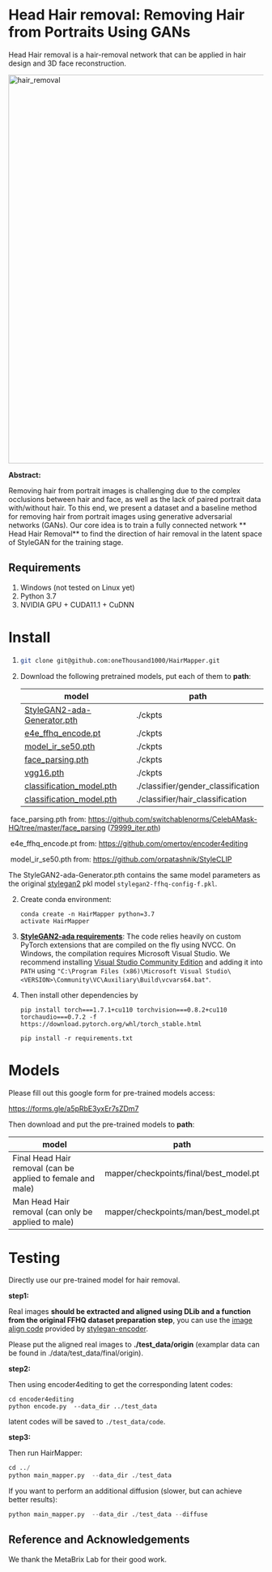 # Head Hair removal: Removing Hair from Portraits Using GANs

Head Hair removal is a hair-removal network that can be applied in hair design and 3D face reconstruction.


<img width="767" alt="hair_removal" src="https://github.com/hrx000/instance-segmentation-using-MASK-R-CNN/assets/51284717/7373f77c-ef5e-46bc-abf9-1d623559546d">

 

**Abstract:**

Removing hair from portrait images is challenging due to the complex occlusions between hair and face, as well as the lack of paired portrait data with/without hair. To this end, we present a dataset and a baseline method for removing hair from portrait images using generative adversarial networks (GANs). Our core idea is to train a fully connected network ** Head Hair Removal** to find the direction of hair removal in the latent space of StyleGAN for the training stage. 

## Requirements

1. Windows (not tested on Linux yet)
2. Python 3.7
3. NVIDIA GPU + CUDA11.1 + CuDNN

# Install

1. ```bash
   git clone git@github.com:oneThousand1000/HairMapper.git
   ```
   
1. Download the following pretrained models, put each of them to **path**:

   | model                                                        | path                               |
   | ------------------------------------------------------------ | ---------------------------------- |
   | [StyleGAN2-ada-Generator.pth](https://drive.google.com/file/d/1EsGehuEdY4z4t21o2LgW2dSsyN3rxYLJ/view?usp=sharing) | ./ckpts                            |
   | [e4e_ffhq_encode.pt](https://drive.google.com/file/d/1cUv_reLE6k3604or78EranS7XzuVMWeO/view) | ./ckpts                            |
   | [model_ir_se50.pth](https://drive.google.com/file/d/1GIMopzrt2GE_4PG-_YxmVqTQEiaqu5L6/view?usp=sharing) | ./ckpts                            |
   | [face_parsing.pth](https://drive.google.com/file/d/1IMsrkXA9NuCEy1ij8c8o6wCrAxkmjNPZ/view?usp=sharing) | ./ckpts                            |
   | [vgg16.pth](https://drive.google.com/file/d/1EPhkEP_1O7ZVk66aBeKoFqf3xiM4BHH8/view?usp=sharing) | ./ckpts                            |
   | [classification_model.pth](https://drive.google.com/file/d/1SSw6vd-25OGnLAE0kuA-_VHabxlsdLXL/view?usp=sharing) | ./classifier/gender_classification |
   | [classification_model.pth](https://drive.google.com/file/d/1n14ckDcgiy7eu-e9XZhqQYb5025PjSpV/view?usp=sharing) | ./classifier/hair_classification   |

​	face_parsing.pth from: https://github.com/switchablenorms/CelebAMask-HQ/tree/master/face_parsing ([79999_iter.pth](https://drive.google.com/file/d/1eP90uPItdAy1czivugAM3ZK68OdY2pfe/view?usp=sharing))

​	e4e_ffhq_encode.pt from: https://github.com/omertov/encoder4editing

​	model_ir_se50.pth from: https://github.com/orpatashnik/StyleCLIP

The StyleGAN2-ada-Generator.pth contains the same model parameters as the original [stylegan2](https://github.com/NVlabs/stylegan2) pkl model `stylegan2-ffhq-config-f.pkl`.

2. Create conda environment:

   ```
   conda create -n HairMapper python=3.7
   activate HairMapper
   ```

3. [**StyleGAN2-ada requirements**](https://github.com/NVlabs/stylegan2-ada-pytorch): The code relies heavily on custom PyTorch extensions that are compiled on the fly using NVCC. On Windows, the compilation requires Microsoft Visual Studio. We recommend installing [Visual Studio Community Edition](https://visualstudio.microsoft.com/vs/) and adding it into `PATH` using `"C:\Program Files (x86)\Microsoft Visual Studio\<VERSION>\Community\VC\Auxiliary\Build\vcvars64.bat"`.

  
3. Then install other dependencies by

   ```
   pip install torch===1.7.1+cu110 torchvision===0.8.2+cu110 torchaudio===0.7.2 -f https://download.pytorch.org/whl/torch_stable.html
   ```

   ```
   pip install -r requirements.txt
   ```

# Models

Please fill out this google form for pre-trained models access:

https://forms.gle/a5pRbE3yxEr7sZDm7

Then download and put the pre-trained models to **path**:

| model                                                | path                                   |
| ---------------------------------------------------- | -------------------------------------- |
| Final Head Hair removal (can be applied to female and male) | mapper/checkpoints/final/best_model.pt |
| Man Head Hair removal (can only be applied to male)         | mapper/checkpoints/man/best_model.pt   |



# Testing

Directly use our pre-trained model for hair removal.

**step1:**

Real images **should be extracted and aligned using DLib and a function from the original FFHQ dataset preparation step**, you can use the [image align code](https://github.com/Puzer/stylegan-encoder/blob/master/align_images.py) provided by [stylegan-encoder](https://github.com/Puzer/stylegan-encoder).

Please put the aligned real images to **./test_data/origin** (examplar data can be found in ./data/test_data/final/origin).

**step2:**

Then using encoder4editing to get the corresponding latent codes:

```
cd encoder4editing
python encode.py  --data_dir ../test_data
```

latent codes will be saved to `./test_data/code`.

**step3:**

Then run HairMapper:

```python
cd ../
python main_mapper.py  --data_dir ./test_data
```

If you want to perform an additional diffusion (slower, but can achieve better results):

```python
python main_mapper.py  --data_dir ./test_data --diffuse
```


## Reference and Acknowledgements

We thank the MetaBrix Lab for their good work.




